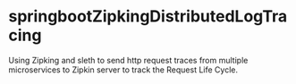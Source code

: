 # springbootZipkingDistributedLogTracing
Using Zipking and sleth to send http request traces from multiple microservices to Zipkin server to track the Request Life Cycle.
